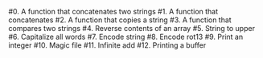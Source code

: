 #0. A function that concatenates two strings
#1. A function that concatenates
#2. A function that copies a string
#3. A function that compares two strings
#4. Reverse contents of an array
#5. String to upper
#6. Capitalize all words
#7. Encode string
#8. Encode rot13
#9. Print an integer
#10. Magic file
#11. Infinite add
#12. Printing a buffer